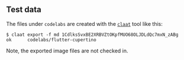 ## Test data

The files under `codelabs` are created with the [`claat`][] tool like this:

```console
$ claat export -f md 1CdlksSvxBE2XRBVZtOKpfMUO68OLJDLdQc7mxN_zABg
ok      codelabs/flutter-cupertino
```

Note, the exported image files are not checked in.

  [`claat`]: https://github.com/googlecodelabs/tools/tree/main/claat